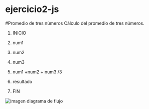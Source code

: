 # ejercicio2-js
#Promedio de tres números
Cálculo del promedio de tres números.

1. INICIO

2. num1

3. num2

4. num3

5. num1 +num2 + num3 /3

6. resultado

8. FIN

![imagen diagrama de flujo](http://4.1m.yt/orx1Ak.jpg)
